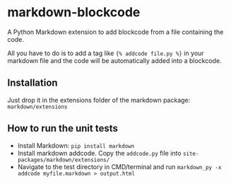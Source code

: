 # markdown-blockcode

A Python Markdown extension to add blockcode from a file containing the code.

All you have to do is to add a tag like `{% addcode file.py %}` in your markdown file and the code will be automatically added into a blockcode.

## Installation

Just drop it in the extensions folder of the markdown package: `markdown/extensions`

## How to run the unit tests

* Install Markdown: `pip install markdown`
* Install markdown addcode. Copy the `addcode.py` file into `site-packages/markdown/extensions/`
* Navigate to the test directory in CMD/terminal and run `markdown_py -x addcode myfile.markdown > output.html`

